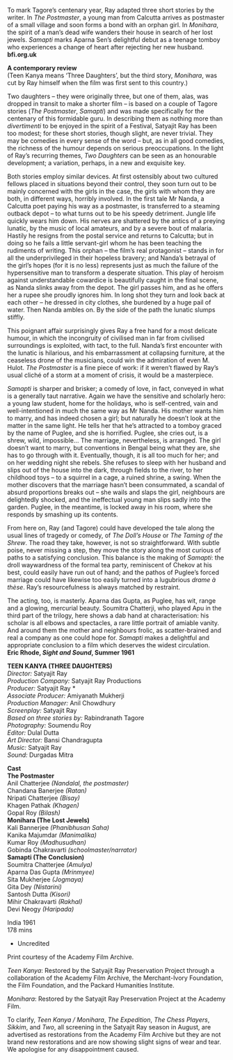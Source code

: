 

To mark Tagore’s centenary year, Ray adapted three short stories by the writer. In _The Postmaster_, a young man from Calcutta arrives as postmaster of a small village and soon forms a bond with an orphan girl. In _Monihara_, the spirit of a man’s dead wife wanders their house in search of her lost jewels. _Samapti_ marks Aparna Sen’s delightful debut as a teenage tomboy who experiences a change of heart after rejecting her new husband.  
**bfi.org.uk**  

**A contemporary review**  
(Teen Kanya means ‘Three Daughters’, but the third story, _Monihara_, was cut by Ray himself when the film was first sent to this country.)

Two daughters – they were originally three, but one of them, alas, was dropped in transit to make a shorter film – is based on a couple of Tagore stories (_The Postmaster_, _Samapti_) and was made specifically for the centenary of this formidable guru. In describing them as nothing more than _divertimenti_ to be enjoyed in the spirit of a Festival, Satyajit Ray has been too modest; for these short stories, though slight, are never trivial. They may be comedies in every sense of the word – but, as in all good comedies, the richness of the humour depends on serious preoccupations. In the light of Ray’s recurring themes, _Two Daughters_ can be seen as an honourable development; a variation, perhaps, in a new and exquisite key.

Both stories employ similar devices. At first ostensibly about two cultured fellows placed in situations beyond their control, they soon turn out to be mainly concerned with the girls in the case, the girls with whom they are both, in different ways, horribly involved. In the first tale Mr Nanda, a Calcutta poet paying his way as a postmaster, is transferred to a steaming outback depot – to what turns out to be his speedy detriment. Jungle life quickly wears him down. His nerves are shattered by the antics of a preying lunatic, by the music of local amateurs, and by a severe bout of malaria. Hastily he resigns from the postal service and returns to Calcutta; but in doing so he fails a little servant-girl whom he has been teaching the rudiments of writing. This orphan – the film’s real protagonist – stands in for all the underprivileged in their hopeless bravery; and Nanda’s betrayal of the girl’s hopes (for it is no less) represents just as much the failure of the hypersensitive man to transform a desperate situation. This play of heroism against understandable cowardice is beautifully caught in the final scene, as Nanda slinks away from the depot. The girl passes him, and as he offers her a rupee she proudly ignores him. In long shot they turn and look back at each other – he dressed in city clothes, she burdened by a huge pail of water. Then Nanda ambles on. By the side of the path the lunatic slumps stiffly.

This poignant affair surprisingly gives Ray a free hand for a most delicate humour, in which the incongruity of civilised man in far from civilised surroundings is exploited, with tact, to the full. Nanda’s first encounter with the lunatic is hilarious, and his embarrassment at collapsing furniture, at the ceaseless drone of the musicians, could win the admiration of even M. Hulot. _The Postmaster_ is a fine piece of work: if it weren’t flawed by Ray’s usual cliché of a storm at a moment of crisis, it would be a masterpiece.

_Samapti_ is sharper and brisker; a comedy of love, in fact, conveyed in what is a generally taut narrative. Again we have the sensitive and scholarly hero: a young law student, home for the holidays, who is self-centred, vain and well-intentioned in much the same way as Mr Nanda. His mother wants him to marry, and has indeed chosen a girl; but naturally he doesn’t look at the matter in the same light. He tells her that he’s attracted to a tomboy graced by the name of Puglee, and she is horrified. Puglee, she cries out, is a shrew, wild, impossible... The marriage, nevertheless, is arranged. The girl doesn’t want to marry, but conventions in Bengal being what they are, she has to go through with it. Eventually, though, it is all too much for her; and on her wedding night she rebels. She refuses to sleep with her husband and slips out of the house into the dark, through fields to the river, to her childhood toys – to a squirrel in a cage, a ruined shrine, a swing. When the mother discovers that the marriage hasn’t been consummated, a scandal of absurd proportions breaks out – she wails and slaps the girl, neighbours are delightedly shocked, and the ineffectual young man slips sadly into the garden. Puglee, in the meantime, is locked away in his room, where she responds by smashing up its contents.

From here on, Ray (and Tagore) could have developed the tale along the usual lines of tragedy or comedy, of _The Doll’s House_ or _The Taming of the Shrew_. The road they take, however, is not so straightforward. With subtle poise, never missing a step, they move the story along the most curious of paths to a satisfying conclusion. This balance is the making of _Samapti_: the droll waywardness of the formal tea party, reminiscent of Chekov at his best, could easily have run out of hand; and the pathos of Puglee’s forced marriage could have likewise too easily turned into a lugubrious _drame à thèse_. Ray’s resourcefulness is always matched by restraint.

The acting, too, is masterly. Aparna das Gupta, as Puglee, has wit, range and a glowing, mercurial beauty. Soumitra Chatterji, who played Apu in the third part of the trilogy, here shows a dab hand at characterisation: his scholar is all elbows and spectacles, a rare little portrait of amiable vanity. And around them the mother and neighbours frolic, as scatter-brained and real a company as one could hope for. _Samapti_ makes a delightful and appropriate conclusion to a film which deserves the widest circulation.  
**Eric Rhode, _Sight and Sound_, Summer 1961**  

 
**TEEN KANYA (THREE DAUGHTERS)**  
_Director:_ Satyajit Ray  
_Production Company:_ Satyajit Ray Productions  
_Producer:_ Satyajit Ray *  
_Associate Producer:_ Amiyanath Mukherji  
_Production Manager:_ Anil Chowdhury  
_Screenplay:_ Satyajit Ray  
_Based on three stories by:_ Rabindranath Tagore  
_Photography:_ Soumendu Roy  
_Editor:_ Dulal Dutta  
_Art Director:_ Bansi Chandragupta  
_Music:_ Satyajit Ray  
_Sound:_ Durgadas Mitra  

**Cast**  
**The Postmaster**  
Anil Chatterjee _(Nandalal, the postmaster)_  
Chandana Banerjee _(Ratan)_  
Nripati Chatterjee _(Bisay)_  
Khagen Pathak _(Khagen)_  
Gopal Roy _(Bilash)_  
**Monihara (The Lost Jewels)**  
Kali Bannerjee _(Phanibhusan Saha)_  
Kanika Majumdar _(Manimalika)_  
Kumar Roy _(Madhusudhan)_  
Gobinda Chakravarti _(schoolmaster/narrator)_  
**Samapti (The Conclusion)**  
Soumitra Chatterjee _(Amulya)_  
Aparna Das Gupta _(Mrinmyee)_  
Sita Mukherjee _(Jogmaya)_  
Gita Dey _(Nistarini)_  
Santosh Dutta _(Kisori)_  
Mihir Chakravarti _(Rakhal)_  
Devi Neogy _(Haripada)_  

India 1961  
178 mins  

* Uncredited  

Print courtesy of the Academy Film Archive.  

_Teen Kanya_: Restored by the Satyajit Ray Preservation Project through a collaboration of the Academy Film Archive, the Merchant-Ivory Foundation, the Film Foundation, and the Packard Humanities Institute.

_Monihara_: Restored by the Satyajit Ray Preservation Project at the Academy Film.

To clarify, _Teen Kanya / Monihara_, _The Expedition_, _The Chess Players_, _Sikkim_, and _Two_, all screening in the Satyajit Ray season in August, are advertised as restorations from the Academy Film Archive but they are not brand new restorations and are now showing slight signs of wear and tear. We apologise for any disappointment caused.
<!--stackedit_data:
eyJoaXN0b3J5IjpbMTMzOTg0NzA0NV19
-->